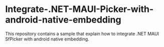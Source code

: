 # Integrate-.NET-MAUI-Picker-with-android-native-embedding
This repository contains a sample that explain how to integrate .NET MAUI SfPicker with android native embedding.
